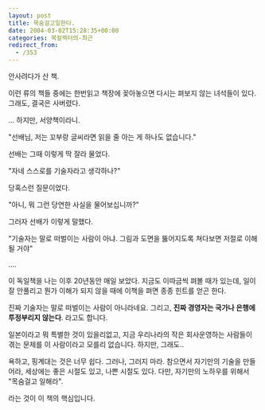 ```yaml
---
layout: post
title: 목숨걸고일한다.
date: 2004-03-02T15:28:35+00:00
categories: 북컬렉터의-최근
redirect_from:
  - /353
---
```


안사려다가 산 책.

이런 류의 책들 중에는 한번읽고 책장에 꽂아놓으면 다시는 펴보지 않는 녀석들이 있다. 그래도, 결국은 사버렸다.

> 

... 하지만, 서양책이라니.

"선배님, 저는 꼬부랑 글씨라면 읽을 줄 아는 게 하나도 없습니다."

선배는 그때 이렇게 딱 잘라 물었다.

"자네 스스로를 기술자라고 생각하나?"

당혹스런 질문이었다.

"아니, 뭐 그런 당연한 사실을 물어보십니까?"

그러자 선배가 이렇게 말했다.

"기술자는 말로 떠벌이는 사람이 아냐. 그림과 도면을 뚫어지도록 쳐다보면 저절로 이해될 거야"

....

이 독일책을 나는 이후 20년동안 매일 보았다. 지금도 이따금씩 펴볼 때가 있는데, 일이 잘 안풀리고 뭔가 이해가 되지 않을 때에 이책을 펴면 종종 힌트를 얻곤 한다.

진짜 기술자는 말로 떠벌이는 사람이 아니라네요. 그리고, <b>진짜 경영자는 국가나 은행에 투정부리지 않는다</b>. 라고도 합니다.

일본이라고 뭐 특별한 것이 있을리없고, 지금 우리나라의 작은 회사운영하는 사람들이 겪는 문제를 이 사람이라고 모를리 없습니다. 하지만, 그래도..

욕하고, 핑계대는 것은 너무 쉽다. 그러나, 그러지 마라. 참으면서 자기만의 기술을 만들어라, 세상에는 좋은 시절도 있고, 나쁜 시절도 있다. 다만, 자기만의 노하우를 위해서 "목숨걸고 일해라".

라는 것이 이 책의 핵심입니다.
<div id=comments>
</div>

